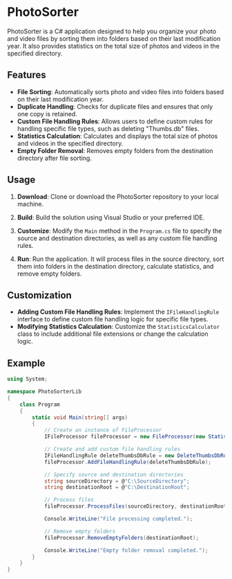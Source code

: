 # PhotoSorter

PhotoSorter is a C# application designed to help you organize your photo and video files by sorting them into folders based on their last modification year. It also provides statistics on the total size of photos and videos in the specified directory.

## Features

- **File Sorting**: Automatically sorts photo and video files into folders based on their last modification year.
- **Duplicate Handling**: Checks for duplicate files and ensures that only one copy is retained.
- **Custom File Handling Rules**: Allows users to define custom rules for handling specific file types, such as deleting "Thumbs.db" files.
- **Statistics Calculation**: Calculates and displays the total size of photos and videos in the specified directory.
- **Empty Folder Removal**: Removes empty folders from the destination directory after file sorting.

## Usage

1. **Download**: Clone or download the PhotoSorter repository to your local machine.

2. **Build**: Build the solution using Visual Studio or your preferred IDE.

3. **Customize**: Modify the `Main` method in the `Program.cs` file to specify the source and destination directories, as well as any custom file handling rules.

4. **Run**: Run the application. It will process files in the source directory, sort them into folders in the destination directory, calculate statistics, and remove empty folders.

## Customization

- **Adding Custom File Handling Rules**: Implement the `IFileHandlingRule` interface to define custom file handling logic for specific file types.
- **Modifying Statistics Calculation**: Customize the `StatisticsCalculator` class to include additional file extensions or change the calculation logic.

## Example

```csharp
using System;

namespace PhotoSorterLib
{
    class Program
    {
        static void Main(string[] args)
        {
            // Create an instance of FileProcessor
            IFileProcessor fileProcessor = new FileProcessor(new StatisticsCalculator());

            // Create and add custom file handling rules
            IFileHandlingRule deleteThumbsDbRule = new DeleteThumbsDbRule();
            fileProcessor.AddFileHandlingRule(deleteThumbsDbRule);

            // Specify source and destination directories
            string sourceDirectory = @"C:\SourceDirectory";
            string destinationRoot = @"C:\DestinationRoot";

            // Process files
            fileProcessor.ProcessFiles(sourceDirectory, destinationRoot);

            Console.WriteLine("File processing completed.");

            // Remove empty folders
            fileProcessor.RemoveEmptyFolders(destinationRoot);

            Console.WriteLine("Empty folder removal completed.");
        }
    }
}
